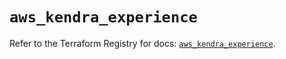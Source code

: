 # `aws_kendra_experience`

Refer to the Terraform Registry for docs: [`aws_kendra_experience`](https://registry.terraform.io/providers/hashicorp/aws/6.2.0/docs/resources/kendra_experience).
